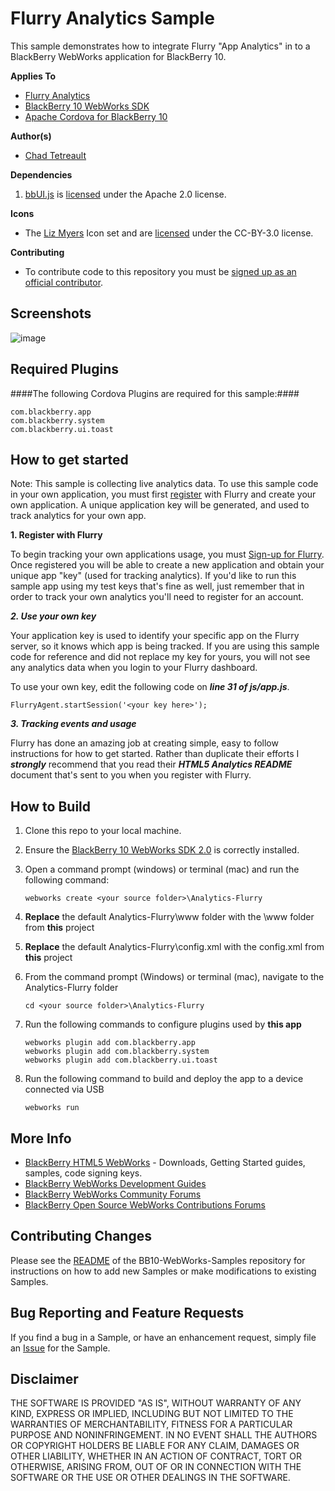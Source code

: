 # Flurry Analytics Sample

This sample demonstrates how to integrate Flurry "App Analytics" in to a BlackBerry WebWorks application for BlackBerry 10.

**Applies To**

* [Flurry Analytics](http://www.flurry.com/)
* [BlackBerry 10 WebWorks SDK](https://developer.blackberry.com/html5/download/sdk) 
* [Apache Cordova for BlackBerry 10](https://github.com/blackberry/cordova-blackberry/tree/master/blackberry10) 

**Author(s)** 

* [Chad Tetreault](http://www.twitter.com/chadtatro)


**Dependencies**

1. [bbUI.js](https://github.com/blackberry/bbUI.js) is [licensed](https://github.com/blackberry/bbUI.js/blob/master/LICENSE) under the Apache 2.0 license.

**Icons**

* The [Liz Myers](http://www.myersdesign.com) Icon set and are [licensed](http://creativecommons.org/licenses/by/3.0/) under the CC-BY-3.0 license.

**Contributing**

* To contribute code to this repository you must be [signed up as an official contributor](http://blackberry.github.com/howToContribute.html).

## Screenshots ##

![image](https://raw.github.com/blackberry/BB10-WebWorks-Samples/WebWorks-2.0/Analytics-Flurry/www/_screenshots/flurry.png)

## Required Plugins ##

####The following Cordova Plugins are required for this sample:####

	com.blackberry.app
	com.blackberry.system
	com.blackberry.ui.toast


## How to get started

Note: This sample is collecting live analytics data. To use this sample code in your own application, you must first [register](http://www.flurry.com/signup.html) with Flurry and create your own application. A unique application key will be generated, and used to track analytics for your own app.

**1. Register with Flurry**

To begin tracking your own applications usage, you must [Sign-up for Flurry](http://www.flurry.com/signup.html). Once registered you will be able to create a new application and obtain your unique app "key" (used for tracking analytics). If you'd like to run this sample app using my test keys that's fine as well, just remember that in order to track your own analytics you'll need to register for an account.

***2. Use your own key***

Your application key is used to identify your specific app on the Flurry server, so it knows which app is being tracked. If you are using this sample code for reference and did not replace my key for yours, you will not see any analytics data when you login to your Flurry dashboard.

To use your own key, edit the following code on ***line 31 of js/app.js***.

```
FlurryAgent.startSession('<your key here>');
```

***3. Tracking events and usage***</br>

Flurry has done an amazing job at creating simple, easy to follow instructions for how to get started. Rather than duplicate their efforts I ***strongly*** recommend that you read their ***HTML5 Analytics README*** document that's sent to you when you register with Flurry.

## How to Build

1. Clone this repo to your local machine.
2. Ensure the [BlackBerry 10 WebWorks SDK 2.0](https://developer.blackberry.com/html5/download/sdk) is correctly installed.
3. Open a command prompt (windows) or terminal (mac) and run the following command:

	```
	webworks create <your source folder>\Analytics-Flurry
	```

4. **Replace** the default Analytics-Flurry\www folder with the \www folder from **this** project

5. **Replace** the default Analytics-Flurry\config.xml with the config.xml from **this** project

6. From the command prompt (Windows) or terminal (mac), navigate to the Analytics-Flurry folder

	```
	cd <your source folder>\Analytics-Flurry
	```

7. Run the following commands to configure plugins used by **this app**

	```
	webworks plugin add com.blackberry.app
	webworks plugin add com.blackberry.system	
	webworks plugin add com.blackberry.ui.toast
	```

8. Run the following command to build and deploy the app to a device connected via USB

	```
	webworks run
	```

## More Info

* [BlackBerry HTML5 WebWorks](https://bdsc.webapps.blackberry.com/html5/) - Downloads, Getting Started guides, samples, code signing keys.
* [BlackBerry WebWorks Development Guides](https://bdsc.webapps.blackberry.com/html5/documentation)
* [BlackBerry WebWorks Community Forums](http://supportforums.blackberry.com/t5/Web-and-WebWorks-Development/bd-p/browser_dev)
* [BlackBerry Open Source WebWorks Contributions Forums](http://supportforums.blackberry.com/t5/BlackBerry-WebWorks/bd-p/ww_con)

## Contributing Changes

Please see the [README](https://github.com/blackberry/BB10-WebWorks-Samples) of the BB10-WebWorks-Samples repository for instructions on how to add new Samples or make modifications to existing Samples.

## Bug Reporting and Feature Requests

If you find a bug in a Sample, or have an enhancement request, simply file an [Issue](https://github.com/blackberry/BB10-WebWorks-Samples/issues) for the Sample.

## Disclaimer

THE SOFTWARE IS PROVIDED "AS IS", WITHOUT WARRANTY OF ANY KIND, EXPRESS OR IMPLIED, INCLUDING BUT NOT LIMITED TO THE WARRANTIES OF MERCHANTABILITY, FITNESS FOR A PARTICULAR PURPOSE AND NONINFRINGEMENT. IN NO EVENT SHALL THE AUTHORS OR COPYRIGHT HOLDERS BE LIABLE FOR ANY CLAIM, DAMAGES OR OTHER LIABILITY, WHETHER IN AN ACTION OF CONTRACT, TORT OR OTHERWISE, ARISING FROM, OUT OF OR IN CONNECTION WITH THE SOFTWARE OR THE USE OR OTHER DEALINGS IN THE SOFTWARE.
